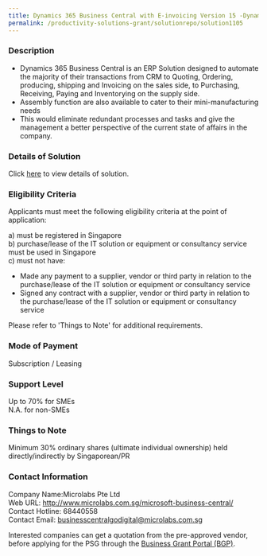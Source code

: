 ```yaml
---
title: Dynamics 365 Business Central with E-invoicing Version 15 -Dynamics 365 BC Premium 10 Users
permalink: /productivity-solutions-grant/solutionrepo/solution1105
---
```


### Description

-	Dynamics 365 Business Central is an ERP Solution designed to automate the majority of their transactions from CRM to Quoting, Ordering, producing, shipping and Invoicing on the sales side, to Purchasing, Receiving, Paying and Inventorying on the supply side.
-	Assembly function are also available to cater to their mini-manufacturing needs 
-	This would eliminate redundant processes and tasks and give the management a better perspective of the current state of affairs in the company.

### Details of Solution

Click <a href='https://www.gobusiness.gov.sg/images/psg/Desensitised_Microlabs_20200231_Annex_3_20200630144142_Part_5.pdf' target='_blank' rel='noopener'>here</a> to view details of solution.

### Eligibility Criteria

Applicants must meet the following eligibility criteria at the point of application:

a) must be registered in Singapore <br>
b) purchase/lease of the IT solution or equipment or consultancy service must be used in Singapore <br>
c) must not have:
- Made any payment to a supplier, vendor or third party in relation to the purchase/lease of the IT solution or equipment or consultancy service
- Signed any contract with a supplier, vendor or third party in relation to the purchase/lease of the IT solution or equipment or consultancy service

Please refer to 'Things to Note' for additional requirements.

### Mode of Payment
Subscription / Leasing

### Support Level
Up to 70% for SMEs <br>
N.A. for non-SMEs

### Things to Note
Minimum 30% ordinary shares (ultimate individual ownership) held directly/indirectly by Singaporean/PR

### Contact Information
Company Name:Microlabs Pte Ltd <br>Web URL: http://www.microlabs.com.sg/microsoft-business-central/ <br>Contact Hotline: 68440558 <br>Contact Email: businesscentralgodigital@microlabs.com.sg <br>

Interested companies can get a quotation from the pre-approved vendor, before applying for the PSG through the <a target='_blank' rel='noopener' href='https://www.businessgrants.gov.sg/'>Business Grant Portal (BGP)</a>.
